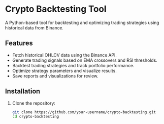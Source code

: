 # Crypto Backtesting Tool

A Python-based tool for backtesting and optimizing trading strategies using historical data from Binance.

## Features
- Fetch historical OHLCV data using the Binance API.
- Generate trading signals based on EMA crossovers and RSI thresholds.
- Backtest trading strategies and track portfolio performance.
- Optimize strategy parameters and visualize results.
- Save reports and visualizations for review.

## Installation
1. Clone the repository:
   ```bash
   git clone https://github.com/your-username/crypto-backtesting.git
   cd crypto-backtesting
